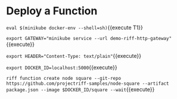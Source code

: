 # Deploy a Function #

`eval $(minikube docker-env --shell=sh)`{{execute T1}}


`export GATEWAY="minikube service --url demo-riff-http-gateway"`{{execute}}


`export HEADER="Content-Type: text/plain"`{{execute}}


`export DOCKER_ID=localhost:5000`{{execute}}


`riff function create node square --git-repo https://github.com/projectriff-samples/node-square --artifact package.json --image $DOCKER_ID/square --wait`{{execute}}
